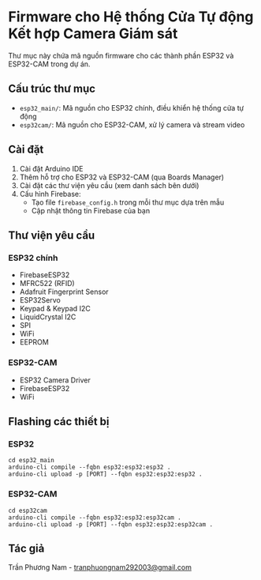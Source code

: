 # Firmware cho Hệ thống Cửa Tự động Kết hợp Camera Giám sát

Thư mục này chứa mã nguồn firmware cho các thành phần ESP32 và ESP32-CAM trong dự án.

## Cấu trúc thư mục

- `esp32_main/`: Mã nguồn cho ESP32 chính, điều khiển hệ thống cửa tự động
- `esp32cam/`: Mã nguồn cho ESP32-CAM, xử lý camera và stream video

## Cài đặt

1. Cài đặt Arduino IDE
2. Thêm hỗ trợ cho ESP32 và ESP32-CAM (qua Boards Manager)
3. Cài đặt các thư viện yêu cầu (xem danh sách bên dưới)
4. Cấu hình Firebase:
   - Tạo file `firebase_config.h` trong mỗi thư mục dựa trên mẫu
   - Cập nhật thông tin Firebase của bạn

## Thư viện yêu cầu

### ESP32 chính
- FirebaseESP32
- MFRC522 (RFID)
- Adafruit Fingerprint Sensor
- ESP32Servo
- Keypad & Keypad I2C
- LiquidCrystal I2C
- SPI
- WiFi
- EEPROM

### ESP32-CAM
- ESP32 Camera Driver
- FirebaseESP32
- WiFi

## Flashing các thiết bị

### ESP32
```
cd esp32_main
arduino-cli compile --fqbn esp32:esp32:esp32 .
arduino-cli upload -p [PORT] --fqbn esp32:esp32:esp32 .
```

### ESP32-CAM
```
cd esp32cam
arduino-cli compile --fqbn esp32:esp32:esp32cam .
arduino-cli upload -p [PORT] --fqbn esp32:esp32:esp32cam .
```

## Tác giả

Trần Phương Nam - tranphuongnam292003@gmail.com 
